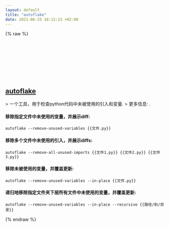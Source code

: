 ```yaml
---
layout: default
title: "autoflake"
date: 2021-06-25 18:12:13 +02:00
---
```

{% raw %}
<h2 id="autoflake">
  <a href="/zh/common/autoflake.html">autoflake</a> <a href="#autoflake"><svg class="icon">
    <use href="/assets/images/unicode_sprite.svg#link" />
  </svg></a>
</h2>
> 一个工具，用于检查python代码中未被使用的引入和变量.
> 更多信息: <https://github.com/myint/autoflake>.

#### 移除指定文件中未使用的变量，并展示diff:
```shell
autoflake --remove-unused-variables {{文件.py}}
```
#### 移除多个文件中未使用的引入，并展示diffs:
```shell
autoflake --remove-all-unused-imports {{文件1.py}} {{文件2.py}} {{文件3.py}}
```
#### 移除未被使用的变量，并覆盖更新:
```shell
autoflake --remove-unused-variables --in-place {{文件.py}}
```
#### 递归地移除指定文件夹下层所有文件中未使用的变量，并覆盖更新:
```shell
autoflake --remove-unused-variables --in-place --recursive {{路径/到/目录}}
```
{% endraw %}